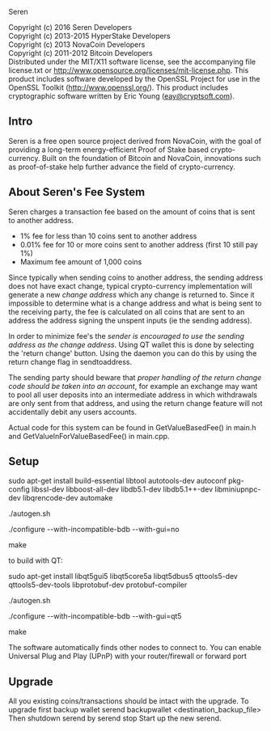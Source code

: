 


Seren

Copyright (c) 2016 Seren Developers  
Copyright (c) 2013-2015 HyperStake Developers  
Copyright (c) 2013 NovaCoin Developers  
Copyright (c) 2011-2012 Bitcoin Developers  
Distributed under the MIT/X11 software license, see the accompanying
file license.txt or http://www.opensource.org/licenses/mit-license.php.
This product includes software developed by the OpenSSL Project for use in
the OpenSSL Toolkit (http://www.openssl.org/).  This product includes
cryptographic software written by Eric Young (eay@cryptsoft.com).


Intro
-----
Seren is a free open source project derived from NovaCoin, with
the goal of providing a long-term energy-efficient Proof of Stake based crypto-currency.
Built on the foundation of Bitcoin and NovaCoin, innovations such as proof-of-stake
help further advance the field of crypto-currency.

About Seren's Fee System
-----
Seren charges a transaction fee based on the amount of coins that is sent to another address. 

* 1% fee for less than 10 coins sent to another address
* 0.01% fee for 10 or more coins sent to another address (first 10 still pay 1%)
* Maximum fee amount of 1,000 coins

Since typically when sending coins to another address, the sending address does not have exact change, typical crypto-currency implementation will generate a new *change address* which any change is returned to. Since it impossible to determine what is a change address and what is being sent to the receiving party, the fee is calculated on all coins that are sent to an address the address signing the unspent inputs (ie the sending address).

In order to minimize fee's the *sender is encouraged to use the sending address as the change address*. Using QT wallet this is done by selecting the 'return change' button. Using the daemon you can do this by using the return change flag in sendtoaddress. 

The sending party should beware that *proper handling of the return change code should be taken into an account*, for example an exchange may want to pool all user deposits into an intermediate address in which withdrawals are only sent from that address, and using the return change feature will not accidentally debit any users accounts.

Actual code for this system can be found in GetValueBasedFee() in main.h and GetValueInForValueBasedFee() in main.cpp.


Setup
-----
sudo apt-get install build-essential libtool autotools-dev autoconf pkg-config libssl-dev libboost-all-dev libdb5.1-dev libdb5.1++-dev libminiupnpc-dev libqrencode-dev automake

./autogen.sh

./configure --with-incompatible-bdb --with-gui=no

make


to build with QT:

sudo apt-get install libqt5gui5 libqt5core5a libqt5dbus5 qttools5-dev qttools5-dev-tools libprotobuf-dev protobuf-compiler

./autogen.sh

./configure --with-incompatible-bdb --with-gui=qt5

make

The software automatically finds other nodes to connect to.  You can
enable Universal Plug and Play (UPnP) with your router/firewall
or forward port 

Upgrade
-------
All you existing coins/transactions should be intact with the upgrade.
To upgrade first backup wallet
serend backupwallet <destination_backup_file>
Then shutdown serend by
serend stop
Start up the new serend.

